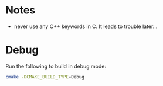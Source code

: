 # Notes

* never use any C++ keywords in C. It leads to trouble later...

# Debug

Run the following to build in debug mode:

```bash
cmake -DCMAKE_BUILD_TYPE=Debug
```
